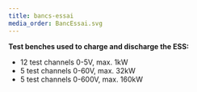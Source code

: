 ```yaml
---
title: bancs-essai
media_order: BancEssai.svg
---
```


**Test benches used to charge and discharge the ESS:**

* 12 test channels 0-5V, max. 1kW
* 5 test channels 0-60V, max. 32kW
* 5 test channels 0-600V, max. 160kW
